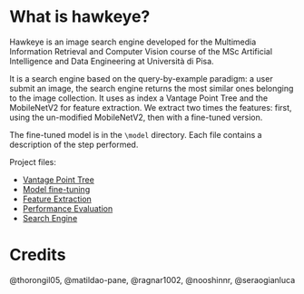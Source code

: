 # What is hawkeye?
Hawkeye is an image search engine developed for the Multimedia Information Retrieval and Computer Vision course of the MSc Artificial Intelligence and Data Engineering at Università di Pisa.

It is a search engine based on the query-by-example paradigm: a user submit an image, the search engine returns the most similar ones belonging to the image collection. It uses as index a Vantage Point Tree and the MobileNetV2 for feature extraction. We extract two times the features: first, using the un-modified MobileNetV2, then with a fine-tuned version. 

The fine-tuned model is in the `\model` directory. Each file contains a description of the step performed.

Project files:
- [Vantage Point Tree](./index_creation.ipynb)
- [Model fine-tuning](./model_fine_tuning.ipynb)
- [Feature Extraction](./feature_extraction.ipynb)
- [Performance Evaluation](./performanceevaluation.ipynb)
- [Search Engine](./Retrieval.ipynb)

# Credits

@thorongil05, @matildao-pane, @ragnar1002, @nooshinnr, @seraogianluca
